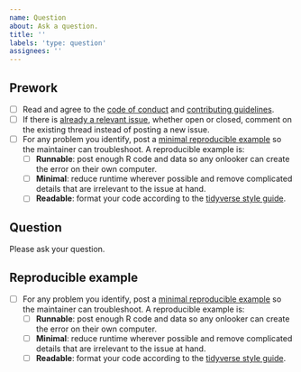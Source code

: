 ```yaml
---
name: Question
about: Ask a question.
title: ''
labels: 'type: question'
assignees: ''
---
```


## Prework

* [ ] Read and agree to the [code of conduct](https://github.com/r-prof/proffer/blob/master/CODE_OF_CONDUCT.md) and [contributing guidelines](https://github.com/r-prof/proffer/blob/master/CONTRIBUTING.md).
* [ ] If there is [already a relevant issue](https://github.com/r-prof/proffer/issues), whether open or closed, comment on the existing thread instead of posting a new issue.
* [ ] For any problem you identify, post a [minimal reproducible example](https://www.tidyverse.org/help/) so the maintainer can troubleshoot. A reproducible example is:
    * [ ] **Runnable**: post enough R code and data so any onlooker can create the error on their own computer.
    * [ ] **Minimal**: reduce runtime wherever possible and remove complicated details that are irrelevant to the issue at hand.
    * [ ] **Readable**: format your code according to the [tidyverse style guide](https://style.tidyverse.org/).

## Question

Please ask your question.

## Reproducible example

* [ ] For any problem you identify, post a [minimal reproducible example](https://www.tidyverse.org/help/) so the maintainer can troubleshoot. A reproducible example is:
    * [ ] **Runnable**: post enough R code and data so any onlooker can create the error on their own computer.
    * [ ] **Minimal**: reduce runtime wherever possible and remove complicated details that are irrelevant to the issue at hand.
    * [ ] **Readable**: format your code according to the [tidyverse style guide](https://style.tidyverse.org/).
